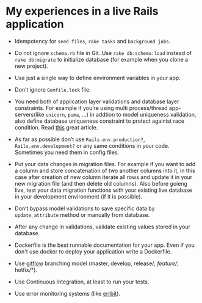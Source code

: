 # My experiences in a live Rails application

- Idempotency for `seed files`, `rake tasks` and `background jobs`.

- Do not ignore `schema.rb` file in Git. Use `rake db:schema:load` instead of `rake db:migrate` to initialize database (for example when you clone a new project).

- Use just a single way to define environment variables in your app.

- Don’t ignore `Gemfile.lock` file.

- You need both of application layer validations and database layer constraints. For example if you’re using multi process/thread app-servers(like `unicorn`, `puma`, …) in addtion to model uniqueness validation, also define database uniqueness constraint to protect againist race condition. Read [this](https://robots.thoughtbot.com/validation-database-constraint-or-both) great article.

- As far as possible don’t use `Rails.env.production?`, `Rails.env.development?` or any same conditions in your code. Sometimes you need them in config files.

- Put your data changes in migration files. For example if you want to add a column and store concatenation of two another columns into it, in this case after creation of new column iterate all rows and update it in your new migration file (and then delete old columns). Also before goieng live, test your data migration functions with your existing live database in your development environment (if it is possible).

- Don’t bypass model validations to save specific data by `update_attribute` method or manually from database.

- After any change in validations, validate existing values stored in your database.

- Dockerfile is the best runnable documentation for your app. Even if you don't use docker to deploy your application write a Dockerfile.

- Use [gitflow](https://datasift.github.io/gitflow/IntroducingGitFlow.html) branching model (master, develop, release/*, feature/*, hotfix/*).

- Use Continuous Integration, at least to run your tests.

- Use error monitoring systems (like [errbit](https://github.com/errbit/errbit)).